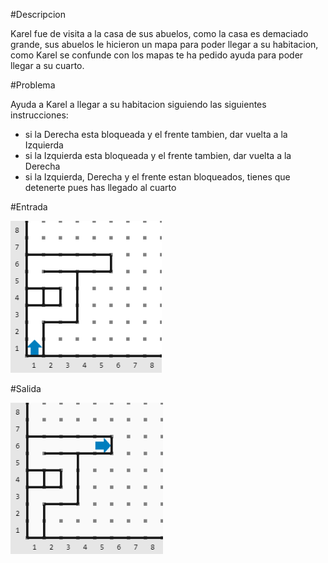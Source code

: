 #Descripcion

Karel fue de visita a la casa de sus abuelos, como la casa es demaciado grande, sus abuelos le hicieron un mapa para poder llegar a su habitacion, como Karel se confunde con los mapas te ha pedido ayuda para poder llegar a su cuarto.

#Problema

Ayuda a Karel a llegar a su habitacion siguiendo las siguientes instrucciones:
- si la Derecha esta bloqueada y el frente tambien, dar vuelta a la Izquierda
- si la Izquierda esta bloqueada y el frente tambien, dar vuelta a la Derecha
- si la Izquierda, Derecha y el frente estan bloqueados, tienes que detenerte pues has llegado al cuarto

#Entrada

![entrada](entrada.png)

#Salida

![salida](salida.png)

